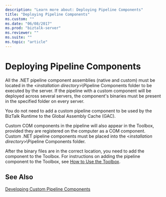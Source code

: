 ```yaml
---
description: "Learn more about: Deploying Pipeline Components"
title: "Deploying Pipeline Components"
ms.custom: ""
ms.date: "06/08/2017"
ms.prod: "biztalk-server"
ms.reviewer: ""
ms.suite: ""
ms.topic: "article"
---
```

# Deploying Pipeline Components
All the .NET pipeline component assemblies (native and custom) must be located in the \<*installation directory*\>\Pipeline Components folder to be executed by the server. If the pipeline with a custom component will be deployed across several servers, the component's binaries must be present in the specified folder on every server.  
  
 You do not need to add a custom pipeline component to be used by the BizTalk Runtime to the Global Assembly Cache (GAC).  
  
 Custom COM components in the pipeline will also appear in the Toolbox, provided they are registered on the computer as a COM component. Custom .NET pipeline components must be placed into the \<*installation directory*\>\Pipeline Components folder.  
  
 After the binary files are in the correct location, you need to add the component to the Toolbox. For instructions on adding the pipeline component to the Toolbox, see [How to Use the Toolbox](../core/how-to-use-the-toolbox.md).  
  
## See Also  
 [Developing Custom Pipeline Components](../core/developing-custom-pipeline-components.md)
